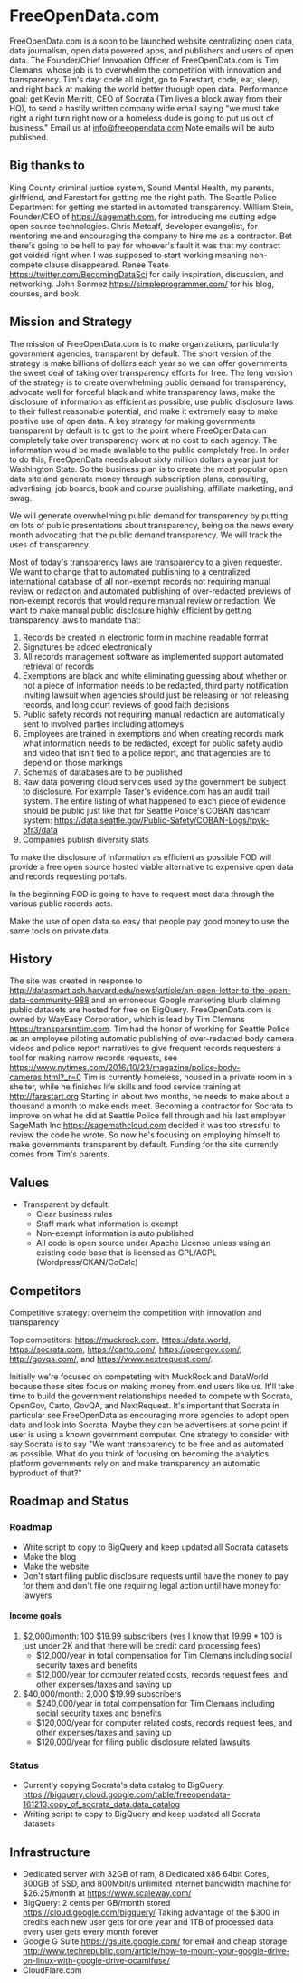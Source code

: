 # FreeOpenData.com

FreeOpenData.com is a soon to be launched website centralizing open data, data journalism, open data powered apps, and publishers and users of open data. The Founder/Chief Innvoation Officer of FreeOpenData.com is Tim Clemans, whose job is to overwhelm the competition with innovation and transparency. Tim's day: code all night, go to Farestart, code, eat, sleep, and right back at making the world better through open data. Performance goal: get Kevin Merritt, CEO of Socrata (Tim lives a block away from their HQ), to send a hastily written company wide email saying "we must take right a right turn right now or a homeless dude is going to put us out of business." Email us at info@freeopendata.com Note emails will be auto published. 

## Big thanks to

King County criminal justice system, Sound Mental Health, my parents, girlfriend, and Farestart for getting me the right path. The Seattle Police Department for getting me started in automated transparency. William Stein, Founder/CEO of https://sagemath.com, for introducing me cutting edge open source technologies. Chris Metcalf, developer evangelist, for mentoring me and encouraging the company to hire me as a contractor. Bet there's going to be hell to pay for whoever's fault it was that my contract got voided right when I was supposed to start working meaning non-compete clause disappeared. Renee Teate https://twitter.com/BecomingDataSci for daily inspiration, discussion, and networking. John Sonmez https://simpleprogrammer.com/ for his blog, courses, and book. 

## Mission and Strategy

The mission of FreeOpenData.com is to make organizations, particularly government agencies, transparent by default. The short version of the strategy is make billions of dollars each year so we can offer governments the sweet deal of taking over transparency efforts for free. The long version of the strategy is to create overwhelming public demand for transparency, advocate well for forceful black and white transparency laws, make the disclosure of information as efficient as possible, use public disclosure laws to their fullest reasonable potential, and make it extremely easy to make positive use of open data. A key strategy for making governments transparent by default is to get to the point where FreeOpenData can completely take over transparency work at no cost to each agency. The information would be made available to the public completely free. In order to do this, FreeOpenData needs about sixty million dollars a year just for Washington State. So the business plan is to create the most popular open data site and generate money through subscription plans, consulting, advertising, job boards, book and course publishing, affiliate marketing, and swag.

We will generate overwhelming public demand for transparency by putting on lots of public presentations about transparency, being on the news every month advocating that the public demand transparency. We will track the uses of transparency.

Most of today's transparency laws are transparency to a given requester. We want to change that to automated publishing to a centralized international database of all non-exempt records not requiring manual review or redaction and automated publishing of over-redacted previews of non-exempt records that would require manual review or redaction. We want to make manual public disclosure highly efficient by getting transparency laws to mandate that:
1. Records be created in electronic form in machine readable format
1. Signatures be added electronically
1. All records management software as implemented support automated retrieval of records
1. Exemptions are black and white eliminating guessing about whether or not a piece of information needs to be redacted, third party notification inviting lawsuit when agencies should just be releasing or not releasing records, and long court reviews of good faith decisions
1. Public safety records not requiring manual redaction are automatically sent to involved parties including attorneys
1. Employees are trained in exemptions and when creating records mark what information needs to be redacted, except for public safety audio and video that isn't tied to a police report, and that agencies are to depend on those markings
1. Schemas of databases are to be published
1. Raw data powering cloud services used by the government be subject to disclosure. For example Taser's evidence.com has an audit trail system. The entire listing of what happened to each piece of evidence should be public just like that for Seattle Police's COBAN dashcam system: https://data.seattle.gov/Public-Safety/COBAN-Logs/tpvk-5fr3/data
1. Companies publish diversity stats

To make the disclosure of information as efficient as possible FOD will provide a free open source hosted viable alternative to expensive open data and records requesting portals.

In the beginning FOD is going to have to request most data through the various public records acts. 

Make the use of open data so easy that people pay good money to use the same tools on private data.

## History

The site was created in response to http://datasmart.ash.harvard.edu/news/article/an-open-letter-to-the-open-data-community-988 and an erroneous Google marketing blurb claiming public datasets are hosted for free on BigQuery. FreeOpenData.com is owned by WayEasy Corporation, which is lead by Tim Clemans https://transparenttim.com. Tim had the honor of working for Seattle Police as an employee piloting automatic publishing of over-redacted body camera videos and police report narratives to give frequent records requesters a tool for making narrow records requests, see https://www.nytimes.com/2016/10/23/magazine/police-body-cameras.html?_r=0 Tim is currently homeless, housed in a private room in a shelter, while he finishes life skills and food service training at http://farestart.org Starting in about two months, he needs to make about a thousand a month to make ends meet. Becoming a contractor for Socrata to improve on what he did at Seattle Police fell through and his last employer SageMath Inc https://sagemathcloud.com decided it was too stressful to review the code he wrote. So now he's focusing on employing himself to make governments transparent by default. Funding for the site currently comes from Tim's parents. 

## Values

* Transparent by default: 
  * Clear business rules
  * Staff mark what information is exempt
  * Non-exempt information is auto published
  * All code is open source under Apache License unless using an existing code base that is licensed as GPL/AGPL (Wordpress/CKAN/CoCalc)

## Competitors

Competitive strategy: overhelm the competition with innovation and transparency

Top competitors: https://muckrock.com, https://data.world, https://socrata.com, https://carto.com/, https://opengov.com/, http://govqa.com/, and https://www.nextrequest.com/.

Initially we're focused on competeting with MuckRock and DataWorld because these sites focus on making money from end users like us. It'll take time to build the government relationships needed to compete with Socrata, OpenGov, Carto, GovQA, and NextRequest. It's important that Socrata in particular see FreeOpenData as encouraging more agencies to adopt open data and look into Socrata. Maybe they can be advertisers at some point if user is using a known government computer. One strategy to consider with say Socrata is to say "We want transparency to be free and as automated as possible. What do you think of focusing on becoming the analytics platform governments rely on and make transparency an automatic byproduct of that?"

## Roadmap and Status

### Roadmap

* Write script to copy to BigQuery and keep updated all Socrata datasets
* Make the blog
* Make the website
* Don't start filing public disclosure requests until have the money to pay for them and don't file one requiring legal action until have money for lawyers

#### Income goals

1. \$2,000/month: 100 \$19.99 subscribers (yes I know that 19.99 * 100 is just under 2K and that there will be credit card processing fees)
   * $12,000/year in total compensation for Tim Clemans including social security taxes and benefits
   * $12,000/year for computer related costs, records request fees, and other expenses/taxes and saving up
2. \$40,000/month: 2,000 \$19.99 subscribers
   * $240,000/year in total compensation for Tim Clemans including social security taxes and benefits
   * $120,000/year for computer related costs, records request fees, and other expenses/taxes and saving up
   * $120,000/year for filing public disclosure related lawsuits

### Status

* Currently copying Socrata's data catalog to BigQuery. https://bigquery.cloud.google.com/table/freeopendata-161213:copy_of_socrata_data.data_catalog
* Writing script to copy to BigQuery and keep updated all Socrata datasets

## Infrastructure

* Dedicated server with 32GB of ram, 8 Dedicated x86 64bit Cores, 300GB of SSD, and 800Mbit/s unlimited internet bandwidth machine for $26.25/month at https://www.scaleway.com/
* BigQuery: 2 cents per GB/month stored https://cloud.google.com/bigquery/ Taking advantage of the $300 in credits each new user gets for one year and 1TB of processed data every user gets every month forever
* Google G Suite https://gsuite.google.com/ for email and cheap storage http://www.techrepublic.com/article/how-to-mount-your-google-drive-on-linux-with-google-drive-ocamlfuse/
* CloudFlare.com

